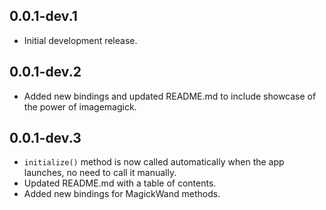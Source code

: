 ## 0.0.1-dev.1

* Initial development release.

## 0.0.1-dev.2

* Added new bindings and updated README.md to include showcase of the power of imagemagick.

## 0.0.1-dev.3

* `initialize()` method is now called automatically when the app launches,
no need to call it manually.
* Updated README.md with a table of contents.
* Added new bindings for MagickWand methods. 
